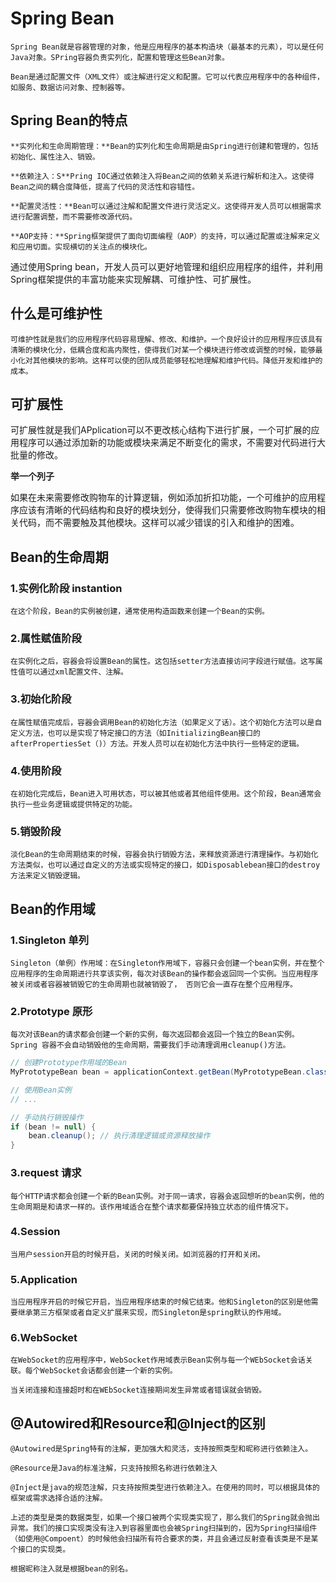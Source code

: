 # Spring Bean

    Spring Bean就是容器管理的对象，他是应用程序的基本构造块（最基本的元素），可以是任何Java对象。SPring容器负责实列化，配置和管理这些Bean对象。

    Bean是通过配置文件（XML文件）或注解进行定义和配置。它可以代表应用程序中的各种组件，如服务、数据访问对象、控制器等。

## Spring Bean的特点

    **实列化和生命周期管理：**Bean的实列化和生命周期是由Spring进行创建和管理的，包括初始化、属性注入、销毁。

    **依赖注入：S**Pring IOC通过依赖注入将Bean之间的依赖关系进行解析和注入。这使得Bean之间的耦合度降低，提高了代码的灵活性和容错性。

    **配置灵活性：**Bean可以通过注解和配置文件进行灵活定义。这使得开发人员可以根据需求进行配置调整，而不需要修改源代码。

    **AOP支持：**Spring框架提供了面向切面编程（AOP）的支持，可以通过配置或注解来定义和应用切面。实现横切的关注点的模块化。

通过使用Spring bean，开发人员可以更好地管理和组织应用程序的组件，并利用Spring框架提供的丰富功能来实现解耦、可维护性、可扩展性。

## 什么是可维护性

    可维护性就是我们的应用程序代码容易理解、修改、和维护。一个良好设计的应用程序应该具有清晰的模块化分，低耦合度和高内聚性，使得我们对某一个模块进行修改或调整的时候，能够最小化对其他模块的影响。这样可以使的团队成员能够轻松地理解和维护代码。降低开发和维护的成本。

## 可扩展性

可扩展性就是我们APplication可以不更改核心结构下进行扩展，一个可扩展的应用程序可以通过添加新的功能或模块来满足不断变化的需求，不需要对代码进行大批量的修改。

**举一个列子**

如果在未来需要修改购物车的计算逻辑，例如添加折扣功能，一个可维护的应用程序应该有清晰的代码结构和良好的模块划分，使得我们只需要修改购物车模块的相关代码，而不需要触及其他模块。这样可以减少错误的引入和维护的困难。

## Bean的生命周期

### 1.实例化阶段 instantion

    在这个阶段，Bean的实例被创建，通常使用构造函数来创建一个Bean的实例。

### 2.属性赋值阶段

    在实例化之后，容器会将设置Bean的属性。这包括setter方法直接访问字段进行赋值。这写属性值可以通过xml配置文件、注解。

### 3.初始化阶段

    在属性赋值完成后，容器会调用Bean的初始化方法（如果定义了话）。这个初始化方法可以是自定义方法，也可以是实现了特定接口的方法（如InitializingBean接口的afterPropertiesSet（)）方法。开发人员可以在初始化方法中执行一些特定的逻辑。

### 4.使用阶段

    在初始化完成后，Bean进入可用状态，可以被其他或者其他组件使用。这个阶段，Bean通常会执行一些业务逻辑或提供特定的功能。

### 5.销毁阶段

    淡化Bean的生命周期结束的时候，容器会执行销毁方法，来释放资源进行清理操作。与初始化方法类似，也可以通过自定义的方法或实现特定的接口，如Disposablebean接口的destroy方法来定义销毁逻辑。

## Bean的作用域

### 1.Singleton 单列

    Singleton（单例）作用域：在Singleton作用域下，容器只会创建一个bean实例，并在整个应用程序的生命周期进行共享该实例，每次对该Bean的操作都会返回同一个实例。当应用程序被关闭或者容器被销毁它的生命周期也就被销毁了， 否则它会一直存在整个应用程序。

### 2.Prototype 原形

    每次对该Bean的请求都会创建一个新的实例，每次返回都会返回一个独立的Bean实例。Spring 容器不会自动销毁他的生命周期，需要我们手动清理调用cleanup()方法。

```java
// 创建Prototype作用域的Bean
MyPrototypeBean bean = applicationContext.getBean(MyPrototypeBean.class);

// 使用Bean实例
// ...

// 手动执行销毁操作
if (bean != null) {
    bean.cleanup(); // 执行清理逻辑或资源释放操作
}

```

### 3.request 请求

    每个HTTP请求都会创建一个新的Bean实例。对于同一请求，容器会返回想听的bean实例，他的生命周期是和请求一样的。该作用域适合在整个请求都要保持独立状态的组件情况下。

### 4.Session

    当用户session开启的时候开启，关闭的时候关闭。如浏览器的打开和关闭。

### 5.Application

    当应用程序开启的时候它开启，当应用程序结束的时候它结束。他和Singleton的区别是他需要继承第三方框架或者自定义扩展来实现，而Singleton是spring默认的作用域。

### 6.WebSocket

    在WebSocket的应用程序中，WebSocket作用域表示Bean实例与每一个WEbSocket会话关联。每个WebSocket会话都会创建一个新的实例。

    当关闭连接和连接超时和在WEbSocket连接期间发生异常或者错误就会销毁。

## @Autowired和Resource和@Inject的区别

    @Autowired是Spring特有的注解，更加强大和灵活，支持按照类型和昵称进行依赖注入。

    @Resource是Java的标准注解，只支持按照名称进行依赖注入

    @Inject是java的规范注解，只支持按照类型进行依赖注入。在使用的同时，可以根据具体的框架或需求选择合适的注解。

    上述的类型是类的数据类型，如果一个接口被两个实现类实现了，那么我们的Spring就会抛出异常。我们的接口实现类没有注入到容器里面也会被Spring扫描到的，因为Spring扫描组件（如使用@Compoent）的时候他会扫描所有符合要求的类，并且会通过反射查看该类是不是某个接口的实现类。

    根据昵称注入就是根据bean的别名。
